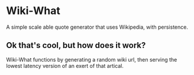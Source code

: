 # Wiki-What
A simple scale able quote generator that uses Wikipedia, with persistence.

## Ok that's cool, but how does it work?
Wiki-What functions by generating a random wiki url, then serving the lowest latency version of an exert of that artical.

